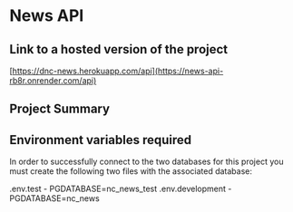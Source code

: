 # News API

## Link to a hosted version of the project

[https://dnc-news.herokuapp.com/api](https://news-api-rb8r.onrender.com/api)

## Project Summary



## Environment variables required

In order to successfully connect to the two databases for this project you must create the following two files with the associated database:

.env.test - PGDATABASE=nc_news_test
.env.development - PGDATABASE=nc_news



